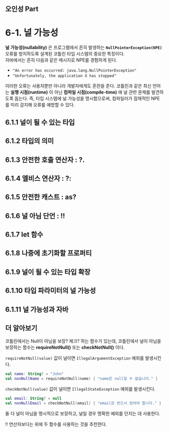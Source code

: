 ## 오인성 Part
# 6-1. 널 가능성
**널 가능성(nullability)** 은 프로그램에서 흔히 발생하는 **`NullPointerException(NPE)`** 오류를 방지하도록 설계된 코틀린 타입 시스템의 중요한 특징이다.  
자바에서는 흔히 다음과 같은 메시지로 NPE를 경험하게 된다.

- `"An error has occurred: java.lang.NullPointerException"`
- `"Unfortunately, the application X has stopped"`

이러한 오류는 사용자뿐만 아니라 개발자에게도 혼란을 준다. 코틀린과 같은 최신 언어는 **실행 시점(runtime)** 이 아닌 **컴파일 시점(compile-time)** 에 널 관련 문제를 발견하도록 돕는다. 즉, 타입 시스템에 널 가능성을 명시함으로써, 컴파일러가 잠재적인 NPE를 미리 감지해 오류를 예방할 수 있다.

## 6.1.1 널이 될 수 있는 타입


## 6.1.2 타입의 의미

## 6.1.3 안전한 호출 연산자 : ?.

## 6.1.4 엘비스 연산자 : ?:

## 6.1.5 안전한 캐스트 : as?

## 6.1.6 널 아님 단언 : !!

## 6.1.7 let 함수

## 6.1.8 나중에 초기화할 프로퍼티

## 6.1.9 널이 될 수 있는 타입 확장

## 6.1.10 타입 파라미터의 널 가능성

## 6.1.11 널 가능성과 자바

## 더 알아보기
코틀린에서는 Null이 아님을 보장? 체크? 하는 함수가 있는데,
코틀린에서 널이 아님을 보장하는 함수는 **requireNotNull()** 또는 **checkNotNull()** 이다.

```requireNotNull(value)``` 값이 널이면 ```IllegalArgumentException``` 예외를 발생시킨다.

``` kotlin
val name: String? = "John"
val nonNullName = requireNotNull(name) { "name은 null일 수 없습니다." }

```
```checkNotNull(value)``` 값이 널이면 ```IllegalStateException``` 예외를 발생시킨다.

``` kotlin
val email: String? = null
val nonNullEmail = checkNotNull(email) { "email은 반드시 있어야 합니다." }
```
둘 다 널이 아님을 명시적으로 보장하고, 널일 경우 명확한 예외를 던지는 데 사용한다.

!! 연산자보다는 위에 두 함수를 사용하는 것을 추천한다.






